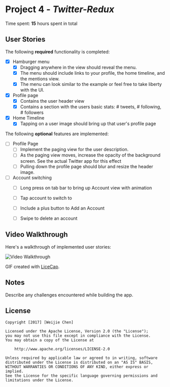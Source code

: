 # Project 4 - *Twitter-Redux*

Time spent: **15** hours spent in total

## User Stories

The following **required** functionality is completed:

- [X] Hamburger menu
   - [X] Dragging anywhere in the view should reveal the menu.
   - [X] The menu should include links to your profile, the home timeline, and the mentions view.
   - [X] The menu can look similar to the example or feel free to take liberty with the UI.
- [X] Profile page
   - [X] Contains the user header view
   - [X] Contains a section with the users basic stats: # tweets, # following, # followers
- [X] Home Timeline
   - [X] Tapping on a user image should bring up that user's profile page

The following **optional** features are implemented:

- [ ] Profile Page
   - [ ] Implement the paging view for the user description.
   - [ ] As the paging view moves, increase the opacity of the background screen. See the actual Twitter app for this effect
   - [ ] Pulling down the profile page should blur and resize the header image.
- [ ] Account switching
   - [ ] Long press on tab bar to bring up Account view with animation
   - [ ] Tap account to switch to
   - [ ] Include a plus button to Add an Account
   - [ ] Swipe to delete an account



## Video Walkthrough

Here's a walkthrough of implemented user stories:

<img src='http://i.imgur.com/xVcreej.gif' title='Video Walkthrough' width='' alt='Video Walkthrough' />

GIF created with [LiceCap](http://www.cockos.com/licecap/).

## Notes

Describe any challenges encountered while building the app.

## License

    Copyright [2017] [Weijie Chen]

    Licensed under the Apache License, Version 2.0 (the "License");
    you may not use this file except in compliance with the License.
    You may obtain a copy of the License at

        http://www.apache.org/licenses/LICENSE-2.0

    Unless required by applicable law or agreed to in writing, software
    distributed under the License is distributed on an "AS IS" BASIS,
    WITHOUT WARRANTIES OR CONDITIONS OF ANY KIND, either express or implied.
    See the License for the specific language governing permissions and
    limitations under the License.
